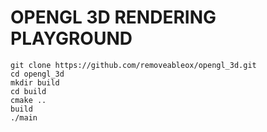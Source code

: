 # OPENGL 3D RENDERING PLAYGROUND

```
git clone https://github.com/removeableox/opengl_3d.git
cd opengl_3d
mkdir build
cd build
cmake ..
build
./main
```
